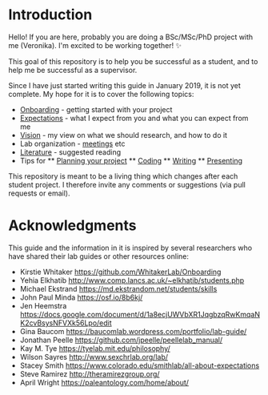 # Introduction

Hello! If you are here, probably you are doing a BSc/MSc/PhD project with me (Veronika). I'm excited to be working together! :sparkles:

This goal of this repository is to help you be successful as a student, and to help me be successful as a supervisor. 

Since I have just started writing this guide in January 2019, it is not yet complete. My hope for it is to cover the following topics:

* [Onboarding](chapter-onboarding.md) - getting started with your project
* [Expectations](chapter-expectations.md) - what I expect from you and what you can expect from me
* [Vision](chapter-vision.md) - my view on what we should research, and how to do it
* Lab organization - [meetings](chapter-meetings.md) etc 
* [Literature](chapter-literature.md) - suggested reading 
* Tips for
** [Planning your project](chapter-tips-planning.md)
** [Coding](chapter-tips-coding.md)
** [Writing](chapter-tips-writing.md)
** [Presenting](chapter-tips-presenting.md)

This repository is meant to be a living thing which changes after each student project. I therefore invite any comments or suggestions (via pull requests or email). 


# Acknowledgments

This guide and the information in it is inspired by several researchers who have shared their lab guides or other resources online:

* Kirstie Whitaker https://github.com/WhitakerLab/Onboarding
* Yehia Elkhatib http://www.comp.lancs.ac.uk/~elkhatib/students.php
* Michael Ekstrand https://md.ekstrandom.net/students/skills
* John Paul Minda https://osf.io/8b6kj/
* Jen Heemstra https://docs.google.com/document/d/1a8ecjUWVbXR1JqgbzqRwKmqaNK2cvBsysNFVXk56Lpo/edit
* Gina Baucom https://baucomlab.wordpress.com/portfolio/lab-guide/ 
* Jonathan Peelle https://github.com/jpeelle/peellelab_manual/
* Kay M. Tye https://tyelab.mit.edu/philosophy/
* Wilson Sayres http://www.sexchrlab.org/lab/ 
* Stacey Smith https://www.colorado.edu/smithlab/all-about-expectations
* Steve Ramirez http://theramirezgroup.org/ 
* April Wright https://paleantology.com/home/about/ 
